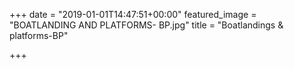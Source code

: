 +++
date = "2019-01-01T14:47:51+00:00"
featured_image = "BOATLANDING AND PLATFORMS- BP.jpg"
title = "Boatlandings & platforms-BP"

+++
